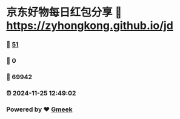 # 京东好物每日红包分享 :link: https://zyhongkong.github.io/jd 
### :page_facing_up: [51](https://zyhongkong.github.io/jd/tag.html) 
### :speech_balloon: 0 
### :hibiscus: 69942 
### :alarm_clock: 2024-11-25 12:49:02 
### Powered by :heart: [Gmeek](https://github.com/Meekdai/Gmeek)

